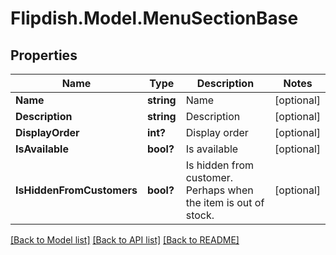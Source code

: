 # Flipdish.Model.MenuSectionBase
## Properties

Name | Type | Description | Notes
------------ | ------------- | ------------- | -------------
**Name** | **string** | Name | [optional] 
**Description** | **string** | Description | [optional] 
**DisplayOrder** | **int?** | Display order | [optional] 
**IsAvailable** | **bool?** | Is available | [optional] 
**IsHiddenFromCustomers** | **bool?** | Is hidden from customer. Perhaps when the item is out of stock. | [optional] 

[[Back to Model list]](../README.md#documentation-for-models) [[Back to API list]](../README.md#documentation-for-api-endpoints) [[Back to README]](../README.md)


